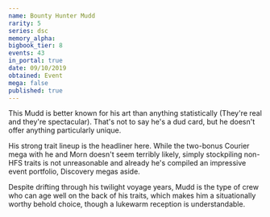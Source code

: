 ```yaml
---
name: Bounty Hunter Mudd
rarity: 5
series: dsc
memory_alpha:
bigbook_tier: 8
events: 43
in_portal: true
date: 09/10/2019
obtained: Event
mega: false
published: true
---
```


This Mudd is better known for his art than anything statistically (They're real and they're spectacular). That's not to say he's a dud card, but he doesn't offer anything particularly unique. 

His strong trait lineup is the headliner here. While the two-bonus Courier mega with he and Morn doesn't seem terribly likely, simply stockpiling non-HFS traits is not unreasonable and already he's compiled an impressive event portfolio, Discovery megas aside.

Despite drifting through his twilight voyage years, Mudd is the type of crew who can age well on the back of his traits, which makes him a situationally worthy behold choice, though a lukewarm reception is understandable.
